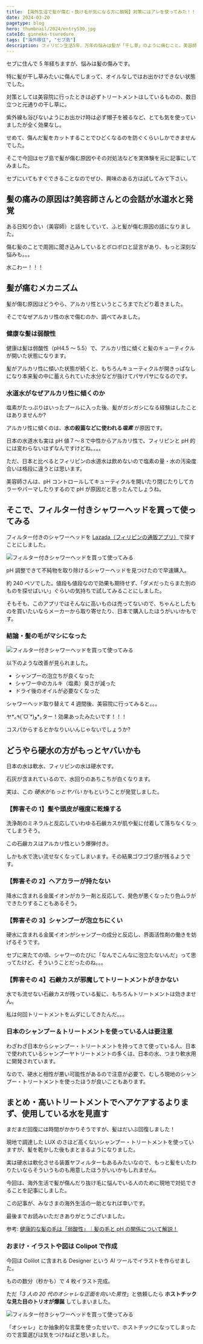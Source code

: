 ```yaml
---
title: 【海外生活で髪が傷む・抜け毛が気になる方に朗報】対策にはアレを使ってみた！！！
date: 2024-03-20
pagetype: blog
hero: thumbnail/2024/entry530.jpg
cateId: ginneko-tsuredure
tags: ["海外移住", "セブ島"]
description: フィリピン生活5年、万年の悩みは髪が「干し草」のように痛むこと。美容師さんや周りの人の話から原因を突き止め、アレを使うようになり髪の痛みが減りました。海外で髪が傷む・抜け毛人是非参考にしてください。
---
```


セブに住んで 5 年経ちますが、悩みは髪の傷みです。

特に髪が干し草みたいに傷んでしまって、オイルなしではお出かけできない状態でした。

対策としては美容院に行ったときは必ずトリートメントはしているものの、数日立つと元通りの干し草に。

紫外線も浴びないようにお出かけ時は必ず帽子を被るなど、とても気を使っていましたが全く効果なし。

せめて、傷んだ髪をカットすることでひどくなるのを防ぐくらいしかできませんでした。

<prof></prof>

そこで今回はセブ島で髪が傷む原因やその対処法などを実体験を元に記事にしてみました。

セブにいてもすぐできることなのでぜひ、興味のある方は試してみて下さい。

## 髪の痛みの原因は?美容師さんとの会話が水道水と発覚

ある日知り合い（美容師）と話をしていて、ふと髪が傷む原因の話になりました。

<msg txt="髪が傷む原因は多分水質ですよ。セブの水はアルカリ性ですから。" img="common/biyoushi1.jpg" name="美容師さん" cls="right"></msg>
<msg txt="へー、知らなかった！"></msg>

<msg txt="2、３日に一度のシャンプーで我慢すればいいんですよ！" img="common/biyoushi1.jpg" name="美容師さん" cls="right"></msg>

<msg txt="常夏の国でそれはちょっと。。。"></msg>

傷む髪のことで周囲に聞き込みしているとボロボロと証言があり、もっと深刻な悩みも。。。

<msg txt="実は髪が抜けるんですよね。もうね、結構深刻なくらい。◯ゲるんじゃないかって心配。" img="common/biyoushi4.jpg" name="30代男性" cls="right"></msg>

<msg txt="僕もセブに来た頃より生え際が後退してきた気がします。" img="common/biyoushi3.jpg" name="20代男性" cls="right"></msg>

<msg txt="うぅ、若いのにかわいそう。。。。"></msg>

水こわー！！！

## 髪が痛むメカニズム

髪が傷む原因はどうやら、アルカリ性というところまでたどり着きました。

そこでなぜアルカリ性の水で傷むのか、調べてみました。

### 健康な髪は弱酸性

健康は髪は弱酸性（pH4.5 〜 5.5）で、アルカリ性に傾くと髪のキューティクルが開いた状態になります。

髪がアルカリ性に傾いた状態が続くと、もちろんキューティクルが開きっぱなしになり本来髪の中に蓄えられていた水分などが抜けてパサパサになるのです。

### 水道水がなぜアルカリ性に傾くのか

塩素がたっぷりはいったプールに入った後、髪がガシガシになる経験はしたことはありませんか?

アルカリ性に傾くのは、**水の殺菌などに使われる*塩素*** が原因です。

日本の水道水も実は pH 値７～８で中性からアルカリ性で、フィリピンと pH 的には変わらないはずなんですけどね。。。。

ただ、日本と比べるとフィリピンの水道水は飲めないので塩素の量・水の汚染度合いは格段に違うとは思います。
<msg txt="私は鼻がいいので分かる（炭治郎ほどではない）！<br>ぶっちゃけフィリピンの水道水は日本に比べてカルキ（塩素）臭い。"></msg>

美容師さんは、pH コントロールしてキューティクルを開いたり閉じたりしてカラーやパーマしたりするので pH が原因だと思ったんでしょうね。

## そこで、フィルター付きシャワーヘッドを買って使ってみる

フィルター付きのシャワーヘッドを [Lazada（フィリピンの通販アプリ）](https://www.lazada.com.ph/)で探すことにしました。

![フィルター付きシャワーヘッドを買って使ってみる](./images/2024/03/entry530-03.jpg)

pH 調整できて不純物を取り除けるシャワーヘッドを見つけたので早速購入。

約 240 ペソでした。値段も値段なので効果も期待せず、「ダメだったらまた別のものを探せばいい」ぐらいの気持ちで試してみることにしました。

そもそも、このアプリではそんなに高いものは売ってないので、ちゃんとしたものを買いたいならメーカーから取り寄せたり、日本で購入したほうがいいかもです。

### 結論・髪の毛がマシになった

![フィルター付きシャワーヘッドを買って使ってみる](./images/2024/03/entry530-01.jpg)

以下のような改善が見られました。

- シャンプーの泡立ちが良くなった
- シャワー中のカルキ（塩素）臭さが減った
- ドライ後のオイルが必要なくなった

シャワーヘッド取り替えて 4 週間後、美容院に行ってみると。。。

<msg txt="以前よりマシになりましたね！指通りが違います。" img="common/biyoushi2.jpg" name="美容師さん" cls="right"></msg>

ヤ*｡٩(ˊᗜˋ*)و\*｡ター！効果あったみたいです！！！

コスパからするとかなりいいんじゃないでしょうか?

## どうやら硬水の方がもっとヤバいかも

日本の水は軟水、フィリピンの水は硬水です。

石灰が含まれているので、水回りのあちこちが白くなります。

実は、この _硬水がもっとヤバい_ かもということが発覚しました。

### 【弊害その 1】髪や頭皮が極度に乾燥する

洗浄剤のミネラルと反応していわゆる石鹸カスが肌や髪に付着して落ちなくなってしまうそう。

この石鹸カスはアルカリ性という爆弾付き。

しかも水で洗い流せなくなってしまいます。その結果ゴワゴワ感が残るようです。

### 【弊害その 2】ヘアカラーが持たない

降水に含まれる金属イオンがカラー剤と反応して、発色が悪くなったり色ムラができたりすることもあるそう。

### 【弊害その 3】シャンプーが泡立ちにくい

硬水に含まれる金属イオンがシャンプーの成分と反応し、界面活性剤の働きを妨げるそうです。

セブに来たての頃、シャワーのたびに「なんでこんなに泡立たないんだ」って思ってたけど、そういうことだったのね。。。

### 【弊害その 4】石鹸カスが邪魔してトリートメントがきかない

水でも流せない石鹸カスが残っている髪に、もちろんトリートメントは効きません。

私は何回トリートメントをムダにしてきたんだ。。。

### 日本のシャンプー＆トリートメントを使っている人は要注意

わざわざ日本からシャンプー・トリートメントを持ってきて使っている人、日本で使われているシャンプーヤトリートメントの多くは、日本の水、つまり軟水用に開発されています。

なので、硬水と相性が悪い可能性があるので注意が必要で、むしろ現地のシャンプー・トリートメントを使ったほうが良いこともあります。

## まとめ・高いトリートメントでヘアケアするよりまず、使用している水を見直す

まだまだ回復には時間がかかりそうですが、髪はだいぶ回復しました！

現地で調達した LUX のさほど高くないシャンプー・トリートメントを使っていますが、髪を乾かした後もまとまるようになりました。

<msg txt="人間は何かを解決しようとするとき、足し算の発送になるけど足せばいいってもんじゃない。引き算も大事。"></msg>

実は硬水は軟化させる装置ヤフィルターもあるみたいなので、もっと髪をいたわりたいならそういうものも用意したほうがいいかもしれません。

今回は、海外生活で髪が傷んだり抜け毛に悩んでいる人のために現地で対処できることを記事にしました。

この記事が、みなさまの海外生活の一助となれば幸いです。

最後までお読みいただきありがとうございました。

参考: [健康的な髪の毛は「弱酸性」｜髪の毛と pH の関係について解説！](https://quickpcr.jp/contents/womanhair/hair-ph-detail/)

### おまけ・イラストや図は Colipot で作成

今回は Colilot に含まれる Designer という AI ツールでイラストを作らせました。

ものの数分（秒かも）で 4 枚イラスト完成。

ただ「_3 人の 20 代のオシャレな正面を向いた男性_」と依頼したら **ホストチックな見た目のトリオが爆誕** してしまいました。

![フィルター付きシャワーヘッドを買って使ってみる](./images/2024/03/entry530-02.jpg)

「オシャレ」とか抽象的な言葉を使ったせいで、ホストチックになってしまったので言葉選びは気をつけねばと思いました。
